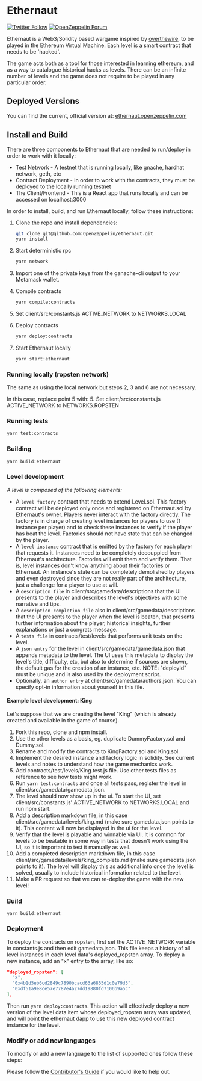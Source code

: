 # Ethernaut

[![Twitter Follow](https://img.shields.io/twitter/follow/OpenZeppelin?style=plastic&logo=twitter)](https://twitter.com/OpenZeppelin)
[![OpenZeppelin Forum](https://img.shields.io/badge/Ethernaut%20Forum%20-discuss-blue?style=plastic&logo=discourse)](https://forum.openzeppelin.com/tag/ethernaut)

Ethernaut is a Web3/Solidity based wargame inspired by [overthewire](https://overthewire.org), to be played in the Ethereum Virtual Machine. Each level is a smart contract that needs to be 'hacked'.

The game acts both as a tool for those interested in learning ethereum, and as a way to catalogue historical hacks as levels. There can be an infinite number of levels and the game does not require to be played in any particular order.

## Deployed Versions

You can find the current, official version at: [ethernaut.openzeppelin.com](https://ethernaut.openzeppelin.com)

## Install and Build

There are three components to Ethernaut that are needed to run/deploy in order to work with it locally:

- Test Network - A testnet that is running locally, like gnache, hardhat network, geth, etc
- Contract Deployment - In order to work with the contracts, they must be deployed to the locally running testnet
- The Client/Frontend - This is a React app that runs locally and can be accessed on localhost:3000

In order to install, build, and run Ethernaut locally, follow these instructions:

1. Clone the repo and install dependencies:

    ```bash
    git clone git@github.com:OpenZeppelin/ethernaut.git
    yarn install
    ```

2. Start deterministic rpc

    ```bash
    yarn network
    ```

3. Import one of the private keys from the ganache-cli output to your Metamask wallet.
4. Compile contracts

    ```bash
    yarn compile:contracts
    ```

5. Set client/src/constants.js ACTIVE_NETWORK to NETWORKS.LOCAL
6. Deploy contracts

    ```bash
    yarn deploy:contracts
    ```

7. Start Ethernaut locally

    ```bash
    yarn start:ethernaut
    ```

### Running locally (ropsten network)

The same as using the local network but steps 2, 3 and 6 are not necessary.

In this case, replace point 5 with:
5. Set client/src/constants.js ACTIVE_NETWORK to NETWORKS.ROPSTEN

### Running tests

```bash
yarn test:contracts
```

### Building

```bash
yarn build:ethernaut
```

### Level development

*A level is composed of the following elements:*

* A `level factory` contract that needs to extend Level.sol. This factory contract will be deployed only once and registered on Ethernaut.sol by Ethernaut's owner. Players never interact with the factory directly. The factory is in charge of creating level instances for players to use (1 instance per player) and to check these instances to verify if the player has beat the level. Factories should not have state that can be changed by the player.
* A `level instance` contract that is emitted by the factory for each player that requests it. Instances need to be completely decouppled from Ethernaut's architecture. Factories will emit them and verify them. That is, level instances don't know anything about their factories or Ethernaut. An instance's state can be completely demolished by players and even destroyed since they are not really part of the architecture, just a challenge for a player to use at will.
* A `description file` in client/src/gamedata/descriptions that the UI presents to the player and describes the level's objectives with some narrative and tips.
* A `description completion file` also in client/src/gamedata/descriptions that the UI presents to the player when the level is beaten, that presents further information about the player, historical insights, further explanations or just a congrats message.
* A `tests file` in contracts/test/levels that performs unit tests on the level.
* A `json entry` for the level in client/src/gamedata/gamedata.json that appends metadata to the level. The UI uses this metadata to display the level's title, difficulty, etc, but also to determine if sources are shown, the default gas for the creation of an instance, etc. NOTE: "deployId" must be unique and is also used by the deployment script.
* Optionally, an `author entry` at client/src/gamedata/authors.json. You can specify opt-in information about yourself in this file.

#### Example level development: King

Let's suppose that we are creating the level "King" (which is already created and available in the game of course).

1. Fork this repo, clone and npm install.
2. Use the other levels as a basis, eg. duplicate DummyFactory.sol and Dummy.sol.
3. Rename and modify the contracts to KingFactory.sol and King.sol.
4. Implement the desired instance and factory logic in solidity. See current levels and notes to understand how the game mechanics work.
5. Add contracts/test/levels/King.test.js file. Use other tests files as reference to see how tests might work.
6. Run `yarn test:contracts` and once all tests pass, register the level in client/src/gamedata/gamedata.json.
7. The level should now show up in the ui. To start the UI, set client/src/constants.js' ACTIVE_NETWORK to NETWORKS.LOCAL and run npm start.
8. Add a description markdown file, in this case client/src/gamedata/levels/king.md (make sure gamedata.json points to it). This content will now be displayed in the ui for the level.
9. Verify that the level is playable and winnable via UI. It is common for levels to be beatable in some way in tests that doesn't work using the UI, so it is important to test it manually as well.
10. Add a completed description markdown file, in this case client/src/gamedata/levels/king_complete.md (make sure gamedata.json points to it). The level will display this as additional info once the level is solved, usually to include historical information related to the level.
11. Make a PR request so that we can re-deploy the game with the new level!

### Build

 ```
 yarn build:ethernaut
 ```

### Deployment

To deploy the contracts on ropsten, first set the ACTIVE_NETWORK variable in constants.js and then edit gamedata.json. This file keeps a history of all level instances in each level data's deployed_ropsten array. To deploy a new instance, add an "x" entry to the array, like so:

```json
"deployed_ropsten": [
  "x",
  "0x4b1d5eb6cd2849c7890bcacd63a6855d1c0e79d5",
  "0xdf51a9e8ce57e7787e4a27dd19880fd7106b9a5c"
],
```

Then run `yarn deploy:contracts`. This action will effectively deploy a new version of the level data item whose deployed_ropsten array was updated, and will point the ethernaut dapp to use this new deployed contract instance for the level.

### Modify or add new languages
 
To modify or add a new language to the list of supported ones follow these steps:

Please follow the [Contributor's Guide](./CONTRIBUTING.md) if you would like to help out.
